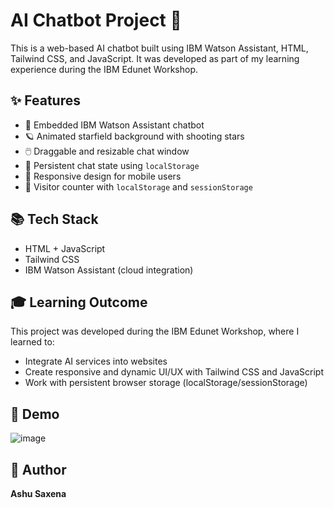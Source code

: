 # AI Chatbot Project 🚀

This is a web-based AI chatbot built using IBM Watson Assistant, HTML, Tailwind CSS, and JavaScript. It was developed as part of my learning experience during the IBM Edunet Workshop.

## ✨ Features

- 💬 Embedded IBM Watson Assistant chatbot
- 🪐 Animated starfield background with shooting stars
- 🖱️ Draggable and resizable chat window
- 🧠 Persistent chat state using `localStorage`
- 📱 Responsive design for mobile users
- 👥 Visitor counter with `localStorage` and `sessionStorage`

## 📚 Tech Stack

- HTML + JavaScript
- Tailwind CSS
- IBM Watson Assistant (cloud integration)



## 🎓 Learning Outcome

This project was developed during the IBM Edunet Workshop, where I learned to:
- Integrate AI services into websites
- Create responsive and dynamic UI/UX with Tailwind CSS and JavaScript
- Work with persistent browser storage (localStorage/sessionStorage)

## 📸 Demo

![image](https://github.com/user-attachments/assets/6f726ba2-1f36-40dc-bc33-5bbf732a4a2d)


## 👤 Author

**Ashu Saxena**  


